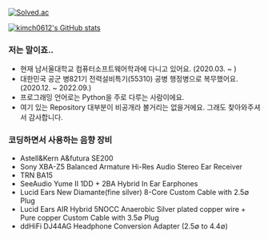 [![Solved.ac](http://mazassumnida.wtf/api/v2/generate_badge?boj=kimch0612)](https://solved.ac/profile/kimch0612)

[![kimch0612's GitHub stats](https://github-readme-stats.vercel.app/api?username=kimch0612&count_private=true&show_icons=true&theme=vue)](https://github.com/kimch0612)

### 저는 말이죠..
- 현재 남서울대학교 컴퓨터소프트웨어학과에 다니고 있어요. (2020.03. ~ )
- 대한민국 공군 병821기 전력설비특기(55310) 공병 행정병으로 복무했어요. (2020.12. ~ 2022.09.)
- 프로그래밍 언어로는 Python을 주로 다루는 사람이에요.
- 여기 있는 Repository 대부분이 비공개라 볼거리는 없을거에요. 그래도 찾아와주셔서 감사합니다.

### 코딩하면서 사용하는 음향 장비
- Astell&Kern A&futura SE200
- Sony XBA-Z5 Balanced Armature Hi-Res Audio Stereo Ear Receiver
- TRN BA15
- SeeAudio Yume II 1DD + 2BA Hybrid In Ear Earphones
- Lucid Ears New Diamante(fine silver) 8-Core Custom Cable with 2.5∅ Plug
- Lucid Ears AIR Hybrid 5NOCC Anaerobic Silver plated copper wire + Pure copper Custom Cable with 3.5∅ Plug
- ddHiFi DJ44AG Headphone Conversion Adapter (2.5∅ to 4.4∅)
